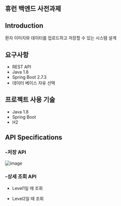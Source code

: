 ## 휴런 **백엔드 사전과제**

## Introduction

환자 이미지와 데이터를 업로드하고 저장할 수 있는 시스템 설계

## 요구사항

- REST API
- Java 1.8
- Spring Boot 2.7.3
- 데이터 베이스 자유 선택



## 프로젝트 사용 기술
- Java 1.8
- Spring Boot
- H2


## **API Specifications**

### -저장 API 
![image](https://user-images.githubusercontent.com/69364279/185926929-bf1748a0-2baf-4241-87d9-664a9f511db6.png)


### -상세 조회 API

- Level1일 때 조회


- Level2일 때 조회

